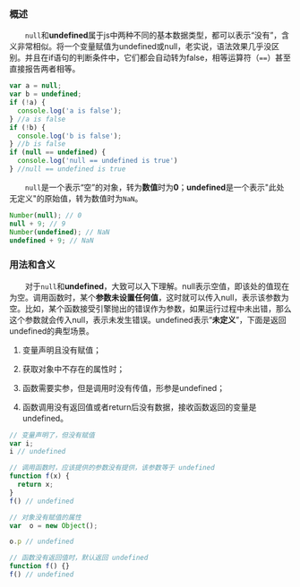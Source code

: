 ### 概述

&emsp;&emsp;`null`和**undefined**属于js中两种不同的基本数据类型，都可以表示“没有”，含义非常相似。将一个变量赋值为undefined或null，老实说，语法效果几乎没区别。并且在if语句的判断条件中，它们都会自动转为false，相等运算符（`==`）甚至直接报告两者相等。

```js
var a = null;
var b = undefined;
if (!a) {
  console.log('a is false');
} //a is false
if (!b) {
  console.log('b is false');
} //b is false
if (null == undefined) {
  console.log('null == undefined is true')
} //null == undefined is true
```

&emsp;&emsp;`null`是一个表示“空”的对象，转为**数值**时为**0**；**undefined**是一个表示"此处无定义"的原始值，转为数值时为`NaN`。

```js
Number(null); // 0
null + 9; // 9
Number(undefined); // NaN
undefined + 9; // NaN
```

### 用法和含义

&emsp;&emsp;对于`null`和**undefined**，大致可以入下理解。null表示空值，即该处的值现在为空。调用函数时，某个**参数未设置任何值**，这时就可以传入null，表示该参数为空。比如，某个函数接受引擎抛出的错误作为参数，如果运行过程中未出错，那么这个参数就会传入null，表示未发生错误。undefined表示“**未定义**”，下面是返回undefined的典型场景。

1. 变量声明且没有赋值；

2. 获取对象中不存在的属性时；

3. 函数需要实参，但是调用时没有传值，形参是undefined；

4. 函数调用没有返回值或者return后没有数据，接收函数返回的变量是undefined。

```js
// 变量声明了，但没有赋值
var i;
i // undefined

// 调用函数时，应该提供的参数没有提供，该参数等于 undefined
function f(x) {
  return x;
}
f() // undefined

// 对象没有赋值的属性
var  o = new Object();

o.p // undefined

// 函数没有返回值时，默认返回 undefined
function f() {}
f() // undefined
```